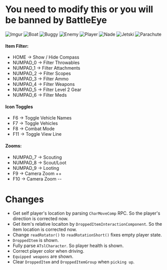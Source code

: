 # You need to modify this or you will be banned by BattleEye
![Imgur](https://i.imgur.com/9yh84NO.png)
![Boat](https://github.com/NoParamedic/Memes/blob/master/src/main/resources/images/boat.png?raw=true)
![Buggy](https://github.com/NoParamedic/Memes/blob/master/src/main/resources/images/buggy.png?raw=true)
![Enemy](https://github.com/NoParamedic/Memes/blob/master/src/main/resources/images/arrow.png?raw=true)
![Player](https://github.com/NoParamedic/Memes/blob/master/src/main/resources/images/player.png?raw=true)
![Nade](https://github.com/NoParamedic/Memes/blob/master/src/main/resources/images/grenade.png?raw=true)
![Jetski](https://github.com/NoParamedic/Memes/blob/master/src/main/resources/images/jetski.png?raw=true)
![Parachute](https://github.com/NoParamedic/Memes/blob/master/src/main/resources/images/parachute.png?raw=true)

#### Item Filter:

* HOME -> Show / Hide Compass
* NUMPAD_0 -> Filter Throwables
* NUMPAD_1 -> Filter Attachments
* NUMPAD_2 -> Filter Scopes 
* NUMPAD_3 -> Filter Ammo 
* NUMPAD_4 -> Filter Weapons
* NUMPAD_5 -> Filter Level 2 Gear          
* NUMPAD_6 -> Filter Meds
           
#### Icon Toggles


* F6 -> Toggle Vehicle Names 
* F7 -> Toggle Vehicles
* F8 -> Combat Mode 
* F11 -> Toggle View Line

#### Zooms:
* NUMPAD_7 -> Scouting
* NUMPAD_8 -> Scout/Loot
* NUMPAD_9 -> Looting
* F9 ->  Camera Zoom ++
* F10 -> Camera Zoom --


# Changes
* Get self player's location by parsing `CharMoveComp` RPC. So the player's direction is corrected now. 
* Get item's relative locaiton by `DroppedItemInteractionComponent`. So the item location is corrected now.
* Change `readRotator()` to `readRotationShort()` fixes empty player state.
* `DroppedItem` is shown.
* Fully parse `ATslCharacter`. So player health is shown.
* Correct player color when driving.
* `Equipped weapons` are shown.
* Clear `DroppedItem` and `DroppedItemGroup` when `picking up`.
